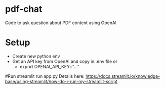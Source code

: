 # pdf-chat
Code to ask question about PDF content using OpenAI 

# Setup

- Create new python env
- Get an API key from OpenAI and copy in .env file or 
  - export OPENAI_API_KEY="..."

#Run
streamlit run app.py
Details here: https://docs.streamlit.io/knowledge-base/using-streamlit/how-do-i-run-my-streamlit-script
